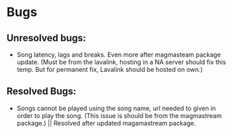 # Bugs

## Unresolved bugs:

- Song latency, lags and breaks. Even more after magmasteam package update. (Must be from the lavalink, hosting in a NA server should fix this temp. But for permanent fix, Lavalink should be hosted on own.)

## Resolved Bugs:

- Songs cannot be played using the song name, url needed to given in order to play the song. (This issue is should be from the magmastream package.) || Resolved after updated magamastream package.
